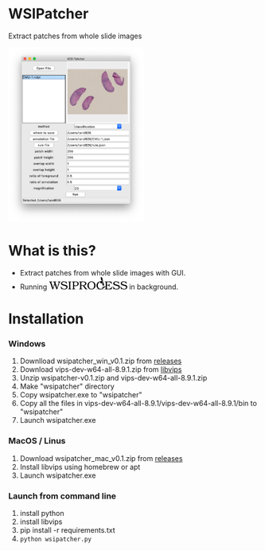 # WSIPatcher

Extract patches from whole slide images

<img src="images/window.png" height="350px">

# What is this?

- Extract patches from whole slide images with GUI.
- Running <img src="images/logo.png" height="25px"> in background.

# Installation

### Windows

1. Downlload wsipatcher_win_v0.1.zip from [releases](https://github.com/tand826/WSIPatcher/releases)
2. Download vips-dev-w64-all-8.9.1.zip from [libvips](https://github.com/libvips/libvips/releases)
3. Unzip wsipatcher-v0.1.zip and vips-dev-w64-all-8.9.1.zip
4. Make "wsipatcher" directory
5. Copy wsipatcher.exe to "wsipatcher"
6. Copy all the files in vips-dev-w64-all-8.9.1/vips-dev-w64-all-8.9.1/bin to "wsipatcher"
7. Launch wsipatcher.exe

### MacOS / Linus

1. Download wsipatcher_mac_v0.1.zip from [releases](https://github.com/tand826/WSIPatcher/releases)
2. Install libvips using homebrew or apt
3. Launch wsipatcher.exe

### Launch from command line

1. install python
2. install libvips
3. pip install -r requirements.txt
4. `python wsipatcher.py`
